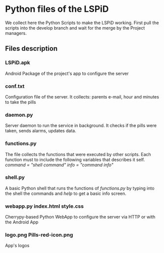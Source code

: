 # Python files of the LSPiD
We collect here the Python Scripts to make the LSPiD working.
First pull the scripts into the develop branch and wait
for the merge by the Project managers.

## Files description

### LSPiD.apk
Android Package of the project's app to configure the server

### conf.txt
Configuration file of the server.
It collects: parents e-mail, hour and minutes to take the pills

### daemon.py
Server daemon to run the service in background.
It checks if the pills were taken, sends alarms, updates data.

### functions.py
The file collects the functions that were executed by other scripts.
Each function must to include the following variables that describes it self.
*command = "shell command"*
*info = "command info"*

### shell.py
A basic Python shell that runs the functions of *functions.py* by typing into
the shell the commands and *help* to get a basic info screen.

### webapp.py index.html style.css
Cherrypy-based Python WebApp to configure the server via HTTP or with the
Android App

### logo.png Pills-red-icon.png
App's logos
